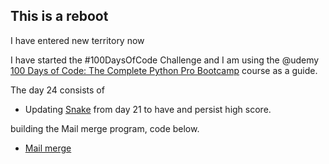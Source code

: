 ## This is a reboot

I have entered new territory now

I have started the #100DaysOfCode Challenge and I am using the @udemy [100 Days of Code: The Complete Python Pro Bootcamp](https://www.udemy.com/course/100-days-of-code) course as a guide.

The day 24 consists of 

* Updating [Snake](../Day_021/main.py) from day 21 to have and persist high score.

building the Mail merge program, code below.

* [Mail merge](./main.py)